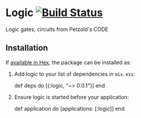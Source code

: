 # Logic [![Build Status](https://travis-ci.org/lmarlow/logic.svg)](https://travis-ci.org/lmarlow/logic)

Logic gates, circuits from Petzold's CODE

## Installation

If [available in Hex](https://hex.pm/docs/publish), the package can be installed as:

  1. Add logic to your list of dependencies in `mix.exs`:

        def deps do
          [{:logic, "~> 0.0.1"}]
        end

  2. Ensure logic is started before your application:

        def application do
          [applications: [:logic]]
        end

